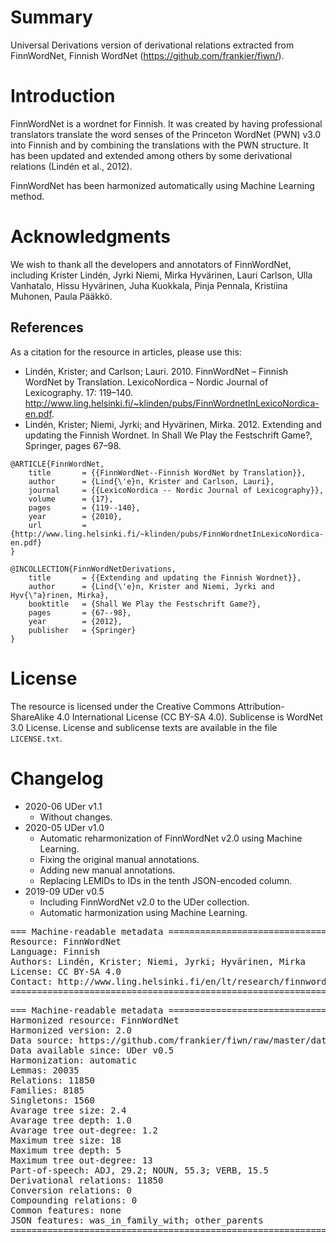 # Summary

Universal Derivations version of derivational relations extracted from FinnWordNet, Finnish WordNet (https://github.com/frankier/fiwn/).


# Introduction

FinnWordNet is a wordnet for Finnish. It was created by having professional translators translate the word senses of the Princeton WordNet (PWN) v3.0 into Finnish and by combining the translations with the PWN structure. It has been updated and extended among others by some derivational relations (Lindén et al., 2012).

FinnWordNet has been harmonized automatically using Machine Learning method.


# Acknowledgments

We wish to thank all the developers and annotators of FinnWordNet, including Krister Lindén, Jyrki Niemi, Mirka Hyvärinen, Lauri Carlson, Ulla Vanhatalo, Hissu Hyvärinen, Juha Kuokkala, Pinja Pennala, Kristiina Muhonen, Paula Pääkkö.


## References

As a citation for the resource in articles, please use this:

* Lindén, Krister; and Carlson; Lauri. 2010. FinnWordNet – Finnish WordNet by Translation. LexicoNordica – Nordic Journal of Lexicography. 17: 119–140. http://www.ling.helsinki.fi/~klinden/pubs/FinnWordnetInLexicoNordica-en.pdf.
* Lindén, Krister; Niemi, Jyrki; and Hyvärinen, Mirka. 2012. Extending and updating the Finnish Wordnet. In Shall We Play the Festschrift Game?, Springer, pages 67–98.


```
@ARTICLE{FinnWordNet,
    title       = {{FinnWordNet--Finnish WordNet by Translation}},
    author      = {Lind{\'e}n, Krister and Carlson, Lauri},
    journal     = {{LexicoNordica -- Nordic Journal of Lexicography}},
    volume      = {17},
    pages       = {119--140},
    year        = {2010},
    url         = {http://www.ling.helsinki.fi/~klinden/pubs/FinnWordnetInLexicoNordica-en.pdf}
}

@INCOLLECTION{FinnWordNetDerivations,
    title       = {{Extending and updating the Finnish Wordnet}},
    author      = {Lind{\'e}n, Krister and Niemi, Jyrki and Hyv{\"a}rinen, Mirka},
    booktitle   = {Shall We Play the Festschrift Game?},
    pages       = {67--98},
    year        = {2012},
    publisher   = {Springer}
}
```


# License

The resource is licensed under the Creative Commons Attribution-ShareAlike 4.0 International License (CC BY-SA 4.0). Sublicense is WordNet 3.0 License.
License and sublicense texts are available in the file `LICENSE.txt`.


# Changelog

* 2020-06 UDer v1.1
    * Without changes.
* 2020-05 UDer v1.0
    * Automatic reharmonization of FinnWordNet v2.0 using Machine Learning.
    * Fixing the original manual annotations.
    * Adding new manual annotations.
    * Replacing LEMIDs to IDs in the tenth JSON-encoded column.
* 2019-09 UDer v0.5
    * Including FinnWordNet v2.0 to the UDer collection.
    * Automatic harmonization using Machine Learning.


<pre>
=== Machine-readable metadata =================================================
Resource: FinnWordNet
Language: Finnish
Authors: Lindén, Krister; Niemi, Jyrki; Hyvärinen, Mirka
License: CC BY-SA 4.0
Contact: http://www.ling.helsinki.fi/en/lt/research/finnwordnet/
===============================================================================
</pre>

<pre>
=== Machine-readable metadata =================================================
Harmonized resource: FinnWordNet
Harmonized version: 2.0
Data source: https://github.com/frankier/fiwn/raw/master/data/rels/fiwn-lexrels.tsv
Data available since: UDer v0.5
Harmonization: automatic
Lemmas: 20035
Relations: 11850
Families: 8185
Singletons: 1560
Avarage tree size: 2.4
Avarage tree depth: 1.0
Avarage tree out-degree: 1.2
Maximum tree size: 18
Maximum tree depth: 5
Maximum tree out-degree: 13
Part-of-speech: ADJ, 29.2; NOUN, 55.3; VERB, 15.5
Derivational relations: 11850
Conversion relations: 0
Compounding relations: 0
Common features: none
JSON features: was_in_family_with; other_parents
===============================================================================
</pre>

